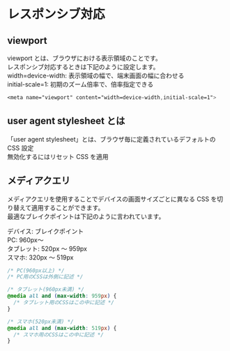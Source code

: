 # レスポンシブ対応

## viewport

viewport とは、ブラウザにおける表示領域のことです。  
レスポンシブ対応するときは下記のように設定します。  
width=device-width: 表示領域の幅で、端末画面の幅に合わせる  
initial-scale=1: 初期のズーム倍率で、倍率指定できる

```css
<meta name="viewport" content="width=device-width,initial-scale=1">
```

## user agent stylesheet とは

「user agent stylesheet」とは、ブラウザ毎に定義されているデフォルトの CSS 設定  
無効化するにはリセット CSS を適用

## メディアクエリ

メディアクエリを使用することでデバイスの画面サイズごとに異なる CSS を切り替えて適用することができます。  
最適なブレイクポイントは下記のように言われています。

デバイス: ブレイクポイント  
PC: 960px〜  
タブレット: 520px ～ 959px  
スマホ: 320px ～ 519px

```css
/* PC(960px以上) */
/* PC用のCSSは外側に記述 */

/* タブレット(960px未満) */
@media all and (max-width: 959px) {
  /* タブレット用のCSSはこの中に記述 */
}

/* スマホ(520px未満) */
@media all and (max-width: 519px) {
  /* スマホ用のCSSはこの中に記述 */
}
```
